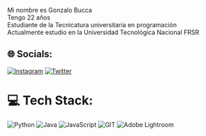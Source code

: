 
Mi nombre es Gonzalo Bucca<br>Tengo 22 años<br>Estudiante de la Tecnicatura universitaria en programación<br>Actualmente estudio en la Universidad Tecnológica Nacional FRSR


## 🌐 Socials:
[![Instagram](https://img.shields.io/badge/Instagram-%23E4405F.svg?logo=Instagram&logoColor=white)](https://instagram.com/https://www.instagram.com/gonzabbucca/) [![Twitter](https://img.shields.io/badge/Twitter-%231DA1F2.svg?logo=Twitter&logoColor=white)](https://twitter.com/https://twitter.com/ggbuccaa) 

# 💻 Tech Stack:
![Python](https://img.shields.io/badge/python-3670A0?style=for-the-badge&logo=python&logoColor=ffdd54) ![Java](https://img.shields.io/badge/java-%23ED8B00.svg?style=for-the-badge&logo=openjdk&logoColor=white) ![JavaScript](https://img.shields.io/badge/javascript-%23323330.svg?style=for-the-badge&logo=javascript&logoColor=%23F7DF1E) ![GIT](https://img.shields.io/badge/Git-fc6d26?style=for-the-badge&logo=git&logoColor=white) ![Adobe Lightroom](https://img.shields.io/badge/Adobe%20Lightroom-31A8FF.svg?style=for-the-badge&logo=Adobe%20Lightroom&logoColor=white)


<!-- Proudly created with GPRM ( https://gprm.itsvg.in ) -->

